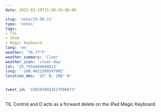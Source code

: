 ```yaml
---
date: 2022-03-10T15:50:59-06:00

slug: 'note/15-50-11'
type: 'notes'
tags:
- TIL
- iPad
- Magic keyboard
lang: 'en'
weather: '76.77°F'
weather_summary: 'Clear'
weather_icon: 'clear-day'
lat: '25.7554444646813'
long: '-100.4021399347902'
location_dms: '25° N, 100° W'


tweet_id: '1502039033517596673'
---
```

TIL
Control and D acts as a forward delete on the iPad Magic Keyboard.